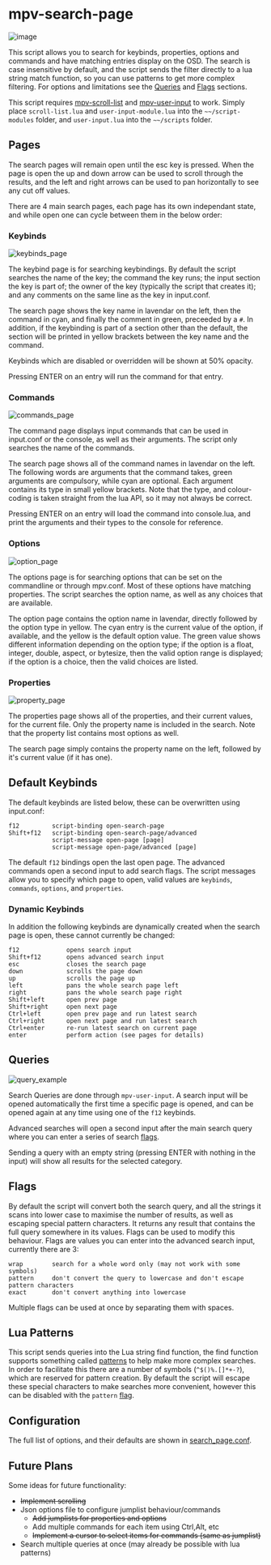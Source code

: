 # mpv-search-page

![image](screenshots/front.png)

This script allows you to search for keybinds, properties, options and commands and have matching entries display on the OSD.
The search is case insensitive by default, and the script sends the filter directly to a lua string match function, so you can use patterns to get more complex filtering. For options and limitations see the [Queries](#queries) and [Flags](#flags) sections.

This script requires [mpv-scroll-list](https://github.com/CogentRedTester/mpv-scroll-list) and [mpv-user-input](https://github.com/CogentRedTester/mpv-user-input) to work.
Simply place `scroll-list.lua` and `user-input-module.lua` into the `~~/script-modules` folder, and `user-input.lua` into the `~~/scripts` folder.

## Pages

The search pages will remain open until the esc key is pressed. When the page is open the up and down arrow can be used to scroll through the results, and the left and right arrows can be used to pan horizontally to see any cut off values.

There are 4 main search pages, each page has its own independant state, and while open one can cycle between them in the below order:

### Keybinds

![keybinds_page](screenshots/keybinds_page.png)

The keybind page is for searching keybindings. By default the script searches the name of the key; the command the key runs; the input section the key is part of; the owner of the key (typically the script that creates it); and any comments on the same line as the key in input.conf.

The search page shows the key name in lavendar on the left, then the command in cyan, and finally the comment in green, preceeded by a `#`. In addition, if the keybinding is part of a section other than the default, the section will be printed in yellow brackets between the key name and the command.

Keybinds which are disabled or overridden will be shown at 50% opacity.

Pressing ENTER on an entry will run the command for that entry.

### Commands

![commands_page](screenshots/command_page.png)

The command page displays input commands that can be used in input.conf or the console, as well as their arguments. The script only searches the name of the commands.

The search page shows all of the command names in lavendar on the left. The following words are arguments that the command takes, green arguments are compulsory, while cyan are optional. Each argument contains its type in small yellow brackets. Note that the type, and colour-coding is taken straight from the lua API, so it may not always be correct.

Pressing ENTER on an entry will load the command into console.lua, and print the arguments and their types to the console for reference.

### Options

![option_page](screenshots/option_page.png)

The options page is for searching options that can be set on the commandline or through mpv.conf. Most of these options have matching properties. The script searches the option name, as well as any choices that are available.

The option page contains the option name in lavendar, directly followed by the option type in yellow. The cyan entry is the current value of the option, if available, and the yellow is the default option value. The green value shows different information depending on the option type; if the option is a float, integer, double, aspect, or bytesize, then the valid option range is displayed; if the option is a choice, then the valid choices are listed.

### Properties

![property_page](screenshots/property_page.png)

The properties page shows all of the properties, and their current values, for the current file. Only the property name is included in the search. Note that the property list contains most options as well.

The search page simply contains the property name on the left, followed by it's current value (if it has one).

## Default Keybinds

The default keybinds are listed below, these can be overwritten using input.conf:

    f12         script-binding open-search-page
    Shift+f12   script-binding open-search-page/advanced
                script-message open-page [page]
                script-message open-page/advanced [page]

The default `f12` bindings open the last open page. The advanced commands open a second input to add search flags.
The script messages allow you to specify which page to open, valid values are `keybinds`, `commands`, `options`, and `properties`.

### Dynamic Keybinds

In addition the following keybinds are dynamically created when the search page is open, these cannot currently be changed:

    f12             opens search input
    Shift+f12       opens advanced search input
    esc             closes the search page
    down            scrolls the page down
    up              scrolls the page up
    left            pans the whole search page left
    right           pans the whole search page right
    Shift+left      open prev page
    Shift+right     open next page
    Ctrl+left       open prev page and run latest search
    Ctrl+right      open next page and run latest search
    Ctrl+enter      re-run latest search on current page
    enter           perform action (see pages for details)

## Queries

![query_example](screenshots/search_input.png)

Search Queries are done through `mpv-user-input`. A search input will be opened automatically the first time a specific page is opened, and can be opened again at any time using one of the `f12` keybinds.

Advanced searches will open a second input after the main search query where you can enter a series of search [flags](#flags).

Sending a query with an empty string (pressing ENTER with nothing in the input) will show all results for the selected category.

## Flags

By default the script will convert both the search query, and all the strings it scans into lower case to maximise the number of results, as well as escaping special pattern characters. It returns any result that contains the full query somewhere in its values. Flags can be used to modify this behaviour. Flags are values you can enter into the advanced search input, currently there are 3:

    wrap        search for a whole word only (may not work with some symbols)
    pattern     don't convert the query to lowercase and don't escape pattern characters
    exact       don't convert anything into lowercase

Multiple flags can be used at once by separating them with spaces.

## Lua Patterns

This script sends queries into the Lua string find function, the find function supports something called [patterns](http://lua-users.org/wiki/PatternsTutorial) to help make more complex searches. In order to facilitate this there are a number of symbols (`^$()%.[]*+-?`), which are reserved for pattern creation.
By default the script will escape these special characters to make searches more convenient, however this can be disabled with the `pattern` [flag](#flags).

## Configuration

The full list of options, and their defaults are shown in [search_page.conf](search_page.conf).

## Future Plans

Some ideas for future functionality:

* ~~Implement scrolling~~
* Json options file to configure jumplist behaviour/commands
  * ~~Add jumplists for properties and options~~
  * Add multiple commands for each item using Ctrl,Alt, etc
  * ~~Implement a cursor to select items for commands (same as jumplist)~~
* Search multiple queries at once (may already be possible with lua patterns)
